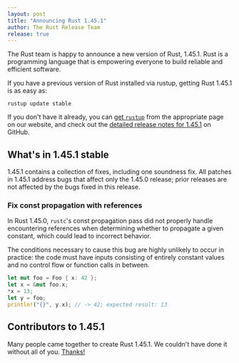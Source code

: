 ```yaml
---
layout: post
title: "Announcing Rust 1.45.1"
author: The Rust Release Team
release: true
---
```


The Rust team is happy to announce a new version of Rust, 1.45.1. Rust is a
programming language that is empowering everyone to build reliable and
efficient software.

If you have a previous version of Rust installed via rustup, getting Rust
1.45.1 is as easy as:

```console
rustup update stable
```

If you don't have it already, you can [get `rustup`][install] from the
appropriate page on our website, and check out the [detailed release notes for
1.45.1][notes] on GitHub.

[install]: https://www.rust-lang.org/install.html
[notes]: https://github.com/rust-lang/rust/blob/master/RELEASES.md#version-1451-2020-07-30

## What's in 1.45.1 stable

1.45.1 contains a collection of fixes, including one soundness fix. All patches
in 1.45.1 address bugs that affect only the 1.45.0 release; prior releases are
not affected by the bugs fixed in this release.

### Fix const propagation with references

In Rust 1.45.0, `rustc`'s const propagation pass did not properly handle
encountering references when determining whether to propagate a given constant,
which could lead to incorrect behavior.

The conditions necessary to cause this bug are highly unlikely to occur in
practice: the code must have inputs consisting of entirely constant values and
no control flow or function calls in between.

```rust
let mut foo = Foo { x: 42 };
let x = &mut foo.x;
*x = 13;
let y = foo;
println!("{}", y.x); // -> 42; expected result: 13
```

## Contributors to 1.45.1

Many people came together to create Rust 1.45.1. We couldn't have done it
without all of you. [Thanks!](https://thanks.rust-lang.org/rust/1.45.1/)
